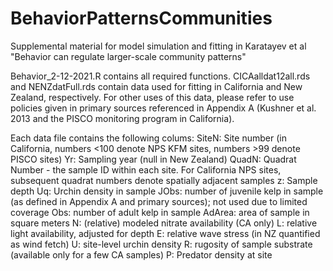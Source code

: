 # BehaviorPatternsCommunities
Supplemental material for model simulation and fitting in Karatayev et al "Behavior can regulate larger-scale community patterns"

Behavior_2-12-2021.R contains all required functions.
CICAalldat12all.rds and NENZdatFull.rds contain data used for fitting in California and New Zealand, respectively.
For other uses of this data, please refer to use policies given in primary sources referenced in Appendix A (Kushner et al. 2013 and the PISCO monitoring program in California).

Each data file contains the following colums:
SiteN: Site number (in California, numbers <100 denote NPS KFM sites, numbers >99 denote PISCO sites)
Yr: Sampling year (null in New Zealand)
QuadN: Quadrat Number - the sample ID within each site. For California NPS sites, subsequent quadrat numbers denote spatially adjacent samples
z: Sample depth
Uq: Urchin density in sample
JObs: number of juvenile kelp in sample (as defined in Appendix A and primary sources); not used due to limited coverage
Obs: number of adult kelp in sample
AdArea: area of sample in square meters
N: (relative) modeled nitrate availability (CA only)
L: relative light availability, adjusted for depth
E: relative wave stress (in NZ quantified as wind fetch)
U: site-level urchin density
R: rugosity of sample substrate (available only for a few CA samples)
P: Predator density at site
